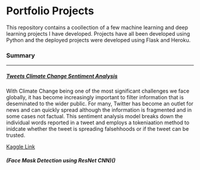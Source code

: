 # Portfolio Projects

This repository contains a coollection of a few machine learning and deep learning projects I have developed. Projects have all been developed using Python and the deployed projects were developed using Flask and Heroku. 


### Summary 
__________________________________________
 ##### [Tweets Climate Change Sentiment Analysis]()
 
With Climate Change being one of the most significant challenges we face globally, it has become increasingly important to filter information that is deseminated to the wider public. For many, Twitter has become an outlet for news and can quickly spread although the information is fragmented and in some cases not factual. This sentiment analysis model breaks down the individual words reported in a tweet and employs a tokeniaation method to inidcate whether the tweet is spreading falsehhoods or if the tweet can be trusted.
 
[Kaggle Link](https://www.kaggle.com/datasets/edqian/twitter-climate-change-sentiment-dataset)

##### (Face Mask Detection using ResNet CNN)() 



